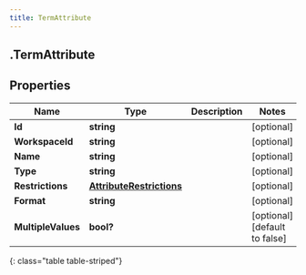 ```yaml
---
title: TermAttribute
---
```

## .TermAttribute

## Properties

|Name | Type | Description | Notes|
|------------ | ------------- | ------------- | -------------|
| **Id** | **string** |  | [optional] |
| **WorkspaceId** | **string** |  | [optional] |
| **Name** | **string** |  | [optional] |
| **Type** | **string** |  | [optional] |
| **Restrictions** | [**AttributeRestrictions**](AttributeRestrictions.html) |  | [optional] |
| **Format** | **string** |  | [optional] |
| **MultipleValues** | **bool?** |  | [optional] [default to false]|
{: class="table table-striped"}


